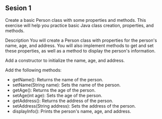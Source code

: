 ## Sesion 1

Create a basic Person class with some properties and methods. This exercise will help you practice basic Java class creation, properties, and methods.

Description
You will create a Person class with properties for the person's name, age, and address. You will also implement methods to get and set these properties, as well as a method to display the person's information.

Add a constructor to initialize the name, age, and address.

Add the following methods:

- getName(): Returns the name of the person.
- setName(String name): Sets the name of the person.
- getAge(): Returns the age of the person.
- setAge(int age): Sets the age of the person.
- getAddress(): Returns the address of the person.
- setAddress(String address): Sets the address of the person.
- displayInfo(): Prints the person's name, age, and address.